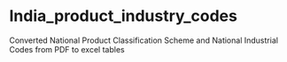 # India_product_industry_codes
Converted National Product Classification Scheme and National Industrial Codes from PDF to excel tables
